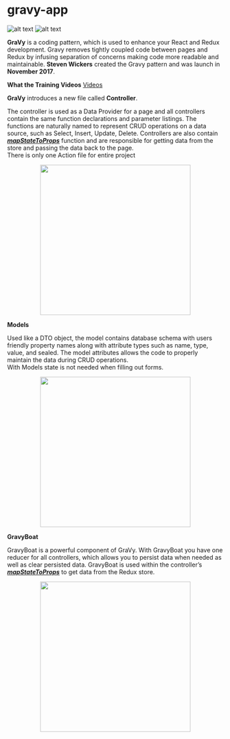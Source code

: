 # gravy-app

![alt text](http://gravytraining.azurewebsites.net/Images/GravyCodingPattern.png)
![alt text](http://gravytraining.azurewebsites.net/Images/mrc_overview.png)


<p>
<b>GraVy</b> is a coding pattern, which is used to enhance your
React and Redux development. Gravy removes tightly coupled
code between pages and Redux by infusing separation of concerns
making code more readable and maintainable. <b>Steven Wickers</b>
created the Gravy pattern and was launch in <b>November 2017</b>.
</p>
<p><b>What the Training Videos</b>
<a href="http://gravytraining.azurewebsites.net" target="_blank">Videos</a>
</p>


<p><b>GraVy</b> introduces a new file called <b>Controller</b>.</p>
<p>
   The controller is used as a Data Provider for a page and
   all controllers contain the same function declarations and
   parameter listings. The functions are naturally named to
   represent CRUD operations on a data source, such as Select,
   Insert, Update, Delete. Controllers are also contain
   <b><u><i>mapStateToProps</i></u></b> function and are responsible
   for getting data from the store and passing the data back
   to the page.
   <br>There is only one Action file for entire project</br>
   <p align="center">
     <img src="http://gravytraining.azurewebsites.net/Images/mrc_overview_complex.png" width="350"/>
   </p>
</p>
<p><b>Models</b></p>
<p>Used like a DTO object, the model contains database schema
    with users friendly property names along with attribute types
    such as name, type, value, and sealed. The model attributes
    allows the code to properly maintain the data during
    CRUD operations.
    <br>With Models state is not needed when filling out forms.</br>
    <p align="center">
       <img src="http://gravytraining.azurewebsites.net/Images/Model.png" width="350"/>
    </p>
</p>
<p><b>GravyBoat</b></p>
<p>GravyBoat is a powerful component of GraVy.
    With GravyBoat you have one reducer for all controllers, which
    allows you to persist data when needed as well as clear persisted data.
    GravyBoat is used within the controller’s <b><u><i>mapStateToProps</i></u></b> to get data
    from the Redux store.
    <p align="center">
       <img src="http://gravytraining.azurewebsites.net/Images/GravyBoat.png" width="350"/>
    </p>
</p>


